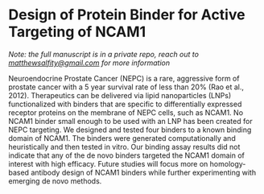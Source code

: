 # Design of Protein Binder for Active Targeting of NCAM1

*Note: the full manuscript is in a private repo, reach out to matthewsalfity@gmail.com for more information*

Neuroendocrine Prostate Cancer (NEPC) is a rare, aggressive form of prostate cancer with a 5 year survival
rate of less than 20% (Rao et al., 2012). Therapeutics can be delivered via lipid nanoparticles (LNPs) functionalized with
binders that are specific to differentially expressed receptor proteins on the membrane of NEPC cells, such as
NCAM1. No NCAM1 binder small enough to be used with an LNP has been created for NEPC targeting. We
designed and tested four binders to a known binding domain of NCAM1. The binders were generated
computationally and heuristically and then tested in vitro. Our binding assay results did not indicate that any of
the de novo binders targeted the NCAM1 domain of interest with high efficacy. Future studies will focus more
on homology-based antibody design of NCAM1 binders while further experimenting with emerging de novo
methods.
